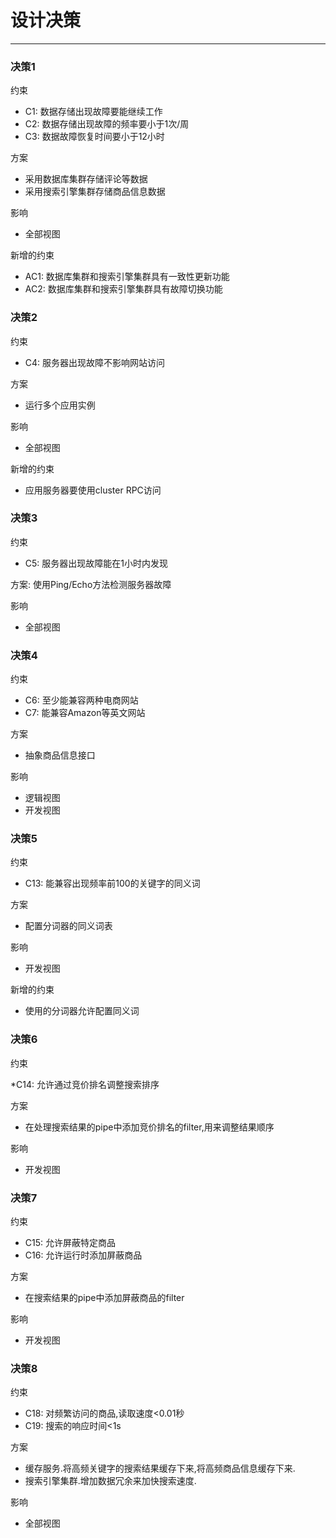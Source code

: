 # 设计决策

---

### 决策1

约束

* C1: 数据存储出现故障要能继续工作
* C2: 数据存储出现故障的频率要小于1次/周
* C3: 数据故障恢复时间要小于12小时

方案

* 采用数据库集群存储评论等数据
* 采用搜索引擎集群存储商品信息数据

影响

* 全部视图

新增的约束

* AC1:  数据库集群和搜索引擎集群具有一致性更新功能
* AC2:  数据库集群和搜索引擎集群具有故障切换功能

### 决策2

约束

* C4: 服务器出现故障不影响网站访问

方案

* 运行多个应用实例

影响

* 全部视图

新增的约束

* 应用服务器要使用cluster RPC访问

### 决策3

约束

* C5: 服务器出现故障能在1小时内发现

方案: 使用Ping/Echo方法检测服务器故障

影响

* 全部视图

### 决策4

约束

* C6: 至少能兼容两种电商网站
* C7: 能兼容Amazon等英文网站

方案

* 抽象商品信息接口

影响

* 逻辑视图
* 开发视图

### 决策5

约束

* C13: 能兼容出现频率前100的关键字的同义词

方案

* 配置分词器的同义词表

影响

* 开发视图

新增的约束

* 使用的分词器允许配置同义词

### 决策6

约束

*C14: 允许通过竞价排名调整搜索排序

方案

* 在处理搜索结果的pipe中添加竞价排名的filter,用来调整结果顺序

影响

* 开发视图

### 决策7

约束

* C15: 允许屏蔽特定商品
* C16: 允许运行时添加屏蔽商品

方案

* 在搜索结果的pipe中添加屏蔽商品的filter

影响

* 开发视图

### 决策8

约束
* C18: 对频繁访问的商品,读取速度<0.01秒
* C19: 搜索的响应时间<1s

方案

* 缓存服务.将高频关键字的搜索结果缓存下来,将高频商品信息缓存下来.
* 搜索引擎集群.增加数据冗余来加快搜索速度.

影响

* 全部视图